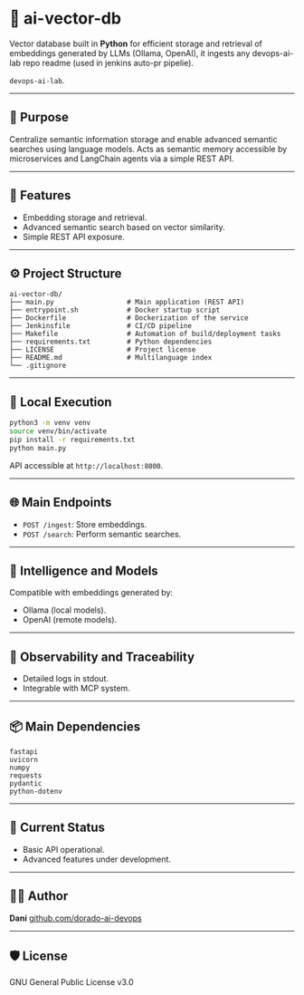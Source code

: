 # 🧠 ai-vector-db

Vector database built in **Python** for efficient storage and retrieval of embeddings generated by LLMs (Ollama, OpenAI), it ingests any devops-ai-lab repo readme (used in jenkins auto-pr pipelie).

`devops-ai-lab`.

---

## 🎯 Purpose

Centralize semantic information storage and enable advanced semantic searches using language models.
Acts as semantic memory accessible by microservices and LangChain agents via a simple REST API.

---

## 🔧 Features

* Embedding storage and retrieval.
* Advanced semantic search based on vector similarity.
* Simple REST API exposure.

---

## ⚙️ Project Structure

```
ai-vector-db/
├── main.py                  # Main application (REST API)
├── entrypoint.sh            # Docker startup script
├── Dockerfile               # Dockerization of the service
├── Jenkinsfile              # CI/CD pipeline
├── Makefile                 # Automation of build/deployment tasks
├── requirements.txt         # Python dependencies
├── LICENSE                  # Project license
├── README.md                # Multilanguage index
└── .gitignore
```

---

## 🚀 Local Execution

```bash
python3 -m venv venv
source venv/bin/activate
pip install -r requirements.txt
python main.py
```

API accessible at `http://localhost:8000`.

---

## 🌐 Main Endpoints

* `POST /ingest`: Store embeddings.
* `POST /search`: Perform semantic searches.

---

## 🧠 Intelligence and Models

Compatible with embeddings generated by:

* Ollama (local models).
* OpenAI (remote models).

---

## 🔎 Observability and Traceability

* Detailed logs in stdout.
* Integrable with MCP system.

---

## 📦 Main Dependencies

```text
fastapi
uvicorn
numpy
requests
pydantic
python-dotenv
```

---

## 📌 Current Status

* Basic API operational.
* Advanced features under development.

---

## 👨‍💻 Author

**Dani**
[github.com/dorado-ai-devops](https://github.com/dorado-ai-devops)

---

## 🛡 License

GNU General Public License v3.0
